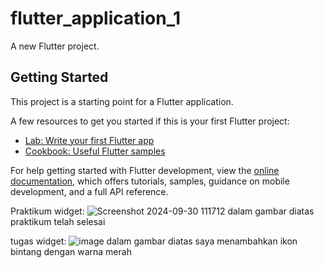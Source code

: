 # flutter_application_1

A new Flutter project.

## Getting Started

This project is a starting point for a Flutter application.

A few resources to get you started if this is your first Flutter project:

- [Lab: Write your first Flutter app](https://docs.flutter.dev/get-started/codelab)
- [Cookbook: Useful Flutter samples](https://docs.flutter.dev/cookbook)

For help getting started with Flutter development, view the
[online documentation](https://docs.flutter.dev/), which offers tutorials,
samples, guidance on mobile development, and a full API reference.

Praktikum widget:
![Screenshot 2024-09-30 111712](https://github.com/user-attachments/assets/cece0cb9-2fc5-45bb-81b1-00a3207c561d)
dalam gambar diatas praktikum telah selesai

tugas widget:
![image](https://github.com/user-attachments/assets/1a9288ab-fb49-46b4-96e2-9efbb911521b)
dalam gambar diatas saya menambahkan ikon bintang dengan warna merah
